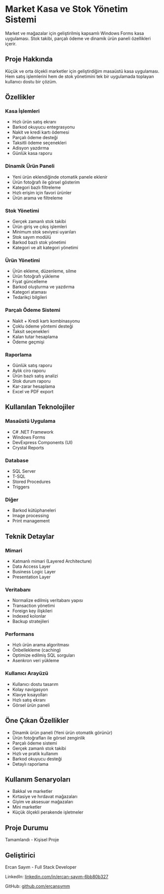 # Market Kasa ve Stok Yönetim Sistemi

Market ve mağazalar için geliştirilmiş kapsamlı Windows Forms kasa uygulaması. Stok takibi, parçalı ödeme ve dinamik ürün paneli özellikleri içerir.

## Proje Hakkında

Küçük ve orta ölçekli marketler için geliştirdiğim masaüstü kasa uygulaması. Hem satış işlemlerini hem de stok yönetimini tek bir uygulamada toplayan kullanıcı dostu bir çözüm.

## Özellikler

### Kasa İşlemleri
- Hızlı ürün satış ekranı
- Barkod okuyucu entegrasyonu
- Nakit ve kredi kartı ödemesi
- Parçalı ödeme desteği
- Taksitli ödeme seçenekleri
- Adisyon yazdırma
- Günlük kasa raporu

### Dinamik Ürün Paneli
- Yeni ürün eklendiğinde otomatik panele eklenir
- Ürün fotoğrafı ile görsel gösterim
- Kategori bazlı filtreleme
- Hızlı erişim için favori ürünler
- Ürün arama ve filtreleme

### Stok Yönetimi
- Gerçek zamanlı stok takibi
- Ürün giriş ve çıkış işlemleri
- Minimum stok seviyesi uyarıları
- Stok sayım modülü
- Barkod bazlı stok yönetimi
- Kategori ve alt kategori yönetimi

### Ürün Yönetimi
- Ürün ekleme, düzenleme, silme
- Ürün fotoğrafı yükleme
- Fiyat güncelleme
- Barkod oluşturma ve yazdırma
- Kategori ataması
- Tedarikçi bilgileri

### Parçalı Ödeme Sistemi
- Nakit + Kredi kartı kombinasyonu
- Çoklu ödeme yöntemi desteği
- Taksit seçenekleri
- Kalan tutar hesaplama
- Ödeme geçmişi

### Raporlama
- Günlük satış raporu
- Aylık ciro raporu
- Ürün bazlı satış analizi
- Stok durum raporu
- Kar-zarar hesaplama
- Excel ve PDF export

## Kullanılan Teknolojiler

### Masaüstü Uygulama
- C# .NET Framework
- Windows Forms
- DevExpress Components (UI)
- Crystal Reports

### Database
- SQL Server
- T-SQL
- Stored Procedures
- Triggers

### Diğer
- Barkod kütüphaneleri
- Image processing
- Print management

## Teknik Detaylar

### Mimari
- Katmanlı mimari (Layered Architecture)
- Data Access Layer
- Business Logic Layer
- Presentation Layer

### Veritabanı
- Normalize edilmiş veritabanı yapısı
- Transaction yönetimi
- Foreign key ilişkileri
- Indexed kolonlar
- Backup stratejileri

### Performans
- Hızlı ürün arama algoritması
- Önbellekleme (caching)
- Optimize edilmiş SQL sorguları
- Asenkron veri yükleme

### Kullanıcı Arayüzü
- Kullanıcı dostu tasarım
- Kolay navigasyon
- Klavye kısayolları
- Hızlı satış ekranı
- Görsel ürün paneli

## Öne Çıkan Özellikler

- Dinamik ürün paneli (Yeni ürün otomatik görünür)
- Ürün fotoğrafları ile görsel zenginlik
- Parçalı ödeme sistemi
- Gerçek zamanlı stok takibi
- Hızlı ve pratik kullanım
- Barkod okuyucu desteği
- Detaylı raporlama

## Kullanım Senaryoları

- Bakkal ve marketler
- Kırtasiye ve hırdavat mağazaları
- Giyim ve aksesuar mağazaları
- Mini marketler
- Küçük ölçekli perakende işletmeler

## Proje Durumu

Tamamlandı - Kişisel Proje

## Geliştirici

Ercan Sayım - Full Stack Developer

LinkedIn: [linkedin.com/in/ercan-sayım-6bb80b327](https://www.linkedin.com/in/ercan-sayım-6bb80b327)

GitHub: [github.com/ercansymm](https://github.com/ercansymm)
